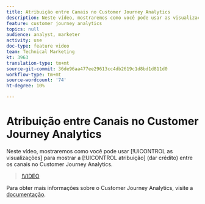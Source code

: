 ```yaml
---
title: Atribuição entre Canais no Customer Journey Analytics
description: Neste vídeo, mostraremos como você pode usar as visualizações para mostrar atribuição (dar crédito) entre os canais no Customer Journey Analytics.
feature: customer journey analytics
topics: null
audience: analyst, marketer
activity: use
doc-type: feature video
team: Technical Marketing
kt: 3963
translation-type: tm+mt
source-git-commit: 36de96aa477ee29613cc4db2619c1d8bd1d811d0
workflow-type: tm+mt
source-wordcount: '74'
ht-degree: 10%

---
```



# Atribuição  entre Canais no Customer Journey Analytics

Neste vídeo, mostraremos como você pode usar [!UICONTROL as visualizações] para mostrar a [!UICONTROL atribuição] (dar crédito) entre os canais no Customer Journey Analytics.

>[!VIDEO](https://video.tv.adobe.com/v/31772/?quality=12)

Para obter mais informações sobre o Customer Journey Analytics, visite a [documentação](https://docs.adobe.com/content/help/pt-BR/analytics-platform/using/cja-landing.html).
